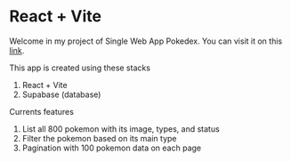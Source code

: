 # React + Vite

Welcome in my project of Single Web App Pokedex. You can visit it on this [link](https://pokedex-sable-seven.vercel.app/).

This app is created using these stacks
1. React + Vite
2. Supabase (database)

Currents features
1. List all 800 pokemon with its image, types, and status
2. Filter the pokemon based on its main type
3. Pagination with 100 pokemon data on each page

